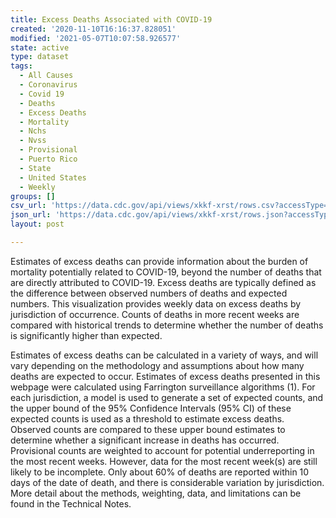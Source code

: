 ```yaml
---
title: Excess Deaths Associated with COVID-19
created: '2020-11-10T16:16:37.828051'
modified: '2021-05-07T10:07:58.926577'
state: active
type: dataset
tags:
  - All Causes
  - Coronavirus
  - Covid 19
  - Deaths
  - Excess Deaths
  - Mortality
  - Nchs
  - Nvss
  - Provisional
  - Puerto Rico
  - State
  - United States
  - Weekly
groups: []
csv_url: 'https://data.cdc.gov/api/views/xkkf-xrst/rows.csv?accessType=DOWNLOAD'
json_url: 'https://data.cdc.gov/api/views/xkkf-xrst/rows.json?accessType=DOWNLOAD'
layout: post

---
```

Estimates of excess deaths can provide information about the burden of mortality potentially related to COVID-19, beyond the number of deaths that are directly attributed to COVID-19. Excess deaths are typically defined as the difference between observed numbers of deaths and expected numbers. This visualization provides weekly data on excess deaths by jurisdiction of occurrence. Counts of deaths in more recent weeks are compared with historical trends to determine whether the number of deaths is significantly higher than expected.

Estimates of excess deaths can be calculated in a variety of ways, and will vary depending on the methodology and assumptions about how many deaths are expected to occur. Estimates of excess deaths presented in this webpage were calculated using Farrington surveillance algorithms (1). For each jurisdiction, a model is used to generate a set of expected counts, and the upper bound of the 95% Confidence Intervals (95% CI) of these expected counts is used as a threshold to estimate excess deaths. Observed counts are compared to these upper bound estimates to determine whether a significant increase in deaths has occurred. Provisional counts are weighted to account for potential underreporting in the most recent weeks. However, data for the most recent week(s) are still likely to be incomplete. Only about 60% of deaths are reported within 10 days of the date of death, and there is considerable variation by jurisdiction. More detail about the methods, weighting, data, and limitations can be found in the Technical Notes.
